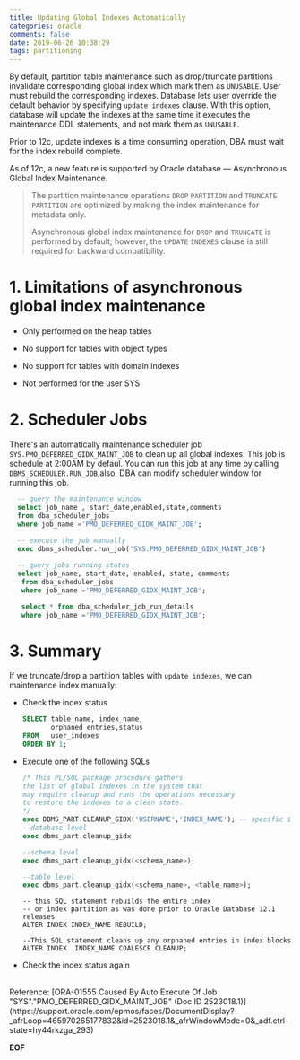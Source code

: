 ```yaml
---
title: Updating Global Indexes Automatically
categories: oracle
comments: false
date: 2019-06-26 10:38:29
tags: partitioning
---
```


By default, partition table maintenance such as drop/truncate partitions invalidate corresponding global index which mark them as `UNUSABLE`. User must rebuild the corresponding indexes. Database lets user override the default behavior by specifying `update indexes` clause. With this option, database will update the indexes at the same time it executes the maintenance  DDL statements,  and not mark them as `UNUSABLE`.

Prior to 12c, update indexes is a time consuming operation, DBA must wait for the index rebuild complete.

<!--more-->

As of 12c, a new feature is supported by Oracle database — Asynchronous Global Index Maintenance. 

> The partition maintenance operations `DROP` `PARTITION` and `TRUNCATE` `PARTITION` are optimized by making the index maintenance for metadata only.
>
> Asynchronous global index maintenance for `DROP` and `TRUNCATE` is performed by default; however, the `UPDATE` `INDEXES` clause is still required for backward compatibility.

# 1. Limitations of asynchronous global index maintenance

* Only performed on the heap tables

* No support for tables with object types

* No support for tables with domain indexes

* Not performed for the user SYS

  

# 2. Scheduler Jobs

There's an automatically maintenance scheduler job `SYS.PMO_DEFERRED_GIDX_MAINT_JOB` to clean up all global indexes. This job is schedule at 2:00AM by defaul. You can run this job at any time by calling `DBMS_SCHEDULER.RUN_JOB`,also, DBA can modify scheduler window for running this job.

```sql
  -- query the maintenance window
  select job_name , start_date,enabled,state,comments
  from dba_scheduler_jobs
  where job_name ='PMO_DEFERRED_GIDX_MAINT_JOB';
  
  -- execute the job manually
  exec dbms_scheduler.run_job('SYS.PMO_DEFERRED_GIDX_MAINT_JOB')

  -- query jobs running status
  select job_name, start_date, enabled, state, comments
   from dba_scheduler_jobs
   where job_name ='PMO_DEFERRED_GIDX_MAINT_JOB';

   select * from dba_scheduler_job_run_details
   where job_name ='PMO_DEFERRED_GIDX_MAINT_JOB';
```

# 3. Summary

  If we truncate/drop a partition tables with `update indexes`, we can maintenance index manually:

  * Check the index status

    ```sql
    SELECT table_name, index_name,
           orphaned_entries,status
    FROM   user_indexes
    ORDER BY 1;
    ```

    

  * Execute one of the following SQLs

    ```sql
    /* This PL/SQL package procedure gathers 
    the list of global indexes in the system that
    may require cleanup and runs the operations necessary
    to restore the indexes to a clean state.
    */
    exec DBMS_PART.CLEANUP_GIDX('USERNAME','INDEX_NAME'); -- specific index
    --database level
    exec dbms_part.cleanup_gidx
    
    --schema level
    exec dbms_part.cleanup_gidx(<schema_name>);
    
    --table level
    exec dbms_part.cleanup_gidx(<schema_name>, <table_name>);
    ```

    ```
    -- this SQL statement rebuilds the entire index
    -- or index partition as was done prior to Oracle Database 12.1 releases
    ALTER INDEX INDEX_NAME REBUILD;
    
    --This SQL statement cleans up any orphaned entries in index blocks
    ALTER INDEX  INDEX_NAME COALESCE CLEANUP;
    ```

  * Check the index status again

</br>
Reference:
[ORA-01555 Caused By Auto Execute Of Job "SYS"."PMO_DEFERRED_GIDX_MAINT_JOB" (Doc ID 2523018.1)](https://support.oracle.com/epmos/faces/DocumentDisplay?_afrLoop=465970265177832&id=2523018.1&_afrWindowMode=0&_adf.ctrl-state=hy44rkzga_293)

__EOF__
